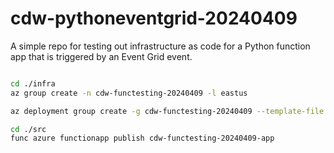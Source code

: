 # cdw-pythoneventgrid-20240409
A simple repo for testing out infrastructure as code for a Python function app that is triggered by an Event Grid event.

```bash

cd ./infra
az group create -n cdw-functesting-20240409 -l eastus

az deployment group create -g cdw-functesting-20240409 --template-file main.bicep

cd ./src
func azure functionapp publish cdw-functesting-20240409-app


```